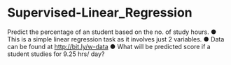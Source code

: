 # Supervised-Linear_Regression
Predict the percentage of an student based on the no. of study hours.
● This is a simple linear regression task as it involves just 2 variables.
● Data can be found at http://bit.ly/w-data
● What will be predicted score if a student studies for 9.25 hrs/ day?
